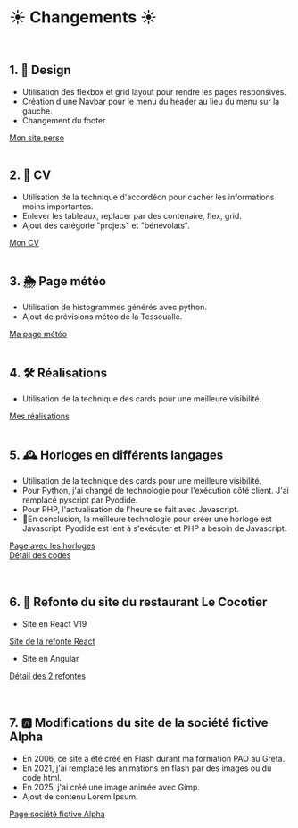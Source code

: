 # <h1>☀️ Changements ☀️</h1>
<br/>

## 1. 🧩 Design

- Utilisation des flexbox et grid layout pour rendre les pages responsives.
- Création d'une Navbar pour le menu du header au lieu du menu sur la gauche.
- Changement du footer.

<a href="http://nelly.babin.free.fr" target="_blank" title="Mon site perso">Mon site perso </a>
<br/><br/>  

## 2. 🔭 CV

- Utilisation de la technique d'accordéon pour cacher les informations moins importantes.
- Enlever les tableaux, replacer par des contenaire, flex, grid.
- Ajout des catégorie "projets" et "bénévolats".

<a href="http://nelly.babin.free.fr/cv/index.html" target="_blank" title="Mon CV">Mon CV</a>
<br/><br/>

## 3. 🌦️ Page météo

- Utilisation de histogrammes générés avec python.
- Ajout de prévisions météo de la Tessoualle.

<a href="http://nelly.babin.free.fr/meteo/index.php" target="_blank" title="Ma page météo">Ma page météo</a>
<br/><br/>

## 4. 🛠️ Réalisations

- Utilisation de la technique des cards pour une meilleure visibilité.

<a href="http://nelly.babin.free.fr/realis.html" target="_blank" title="Mes réalisations">Mes réalisations</a>
<br/><br/>

## 5. 🕰️ Horloges en différents langages

- Utilisation de la technique des cards pour une meilleure visibilité.
- Pour Python, j'ai changé de technologie pour l'exécution côté client. J'ai remplacé pyscript par Pyodide.
- Pour PHP, l'actualisation de l'heure se fait avec Javascript.
- 🎯En conclusion, la meilleure technologie pour créer une horloge est Javascript.
Pyodide est lent à s'exécuter et PHP a besoin de Javascript.

<a href="http://nelly.babin.free.fr/realisations/horloge.php" target="_blank" title="Page avec les horloges">Page avec les horloges</a>
<br />
<a href="https://github.com/nelbab/refonte-site-perso/blob/main/codeHorloge.md" target="_blank" title="Détail des codes ">Détail des codes </a>  <br/>
<br /><br />

## 6. 🌴 Refonte du site du restaurant Le Cocotier

- Site en React V19
  
<a href="http://le-cocotier-react.s3-website.eu-west-3.amazonaws.com/" target="_blank" title="Page de la refonte React">Site de la refonte React</a>
<br />

- Site en Angular

<a href="https://github.com/nelbab/refonte-site-perso/blob/main/refonte-le-cocotier.md" target="_blank" title="Détail des 2 refontes">Détail des 2 refontes </a>  <br/>
<br /><br />

## 7. 🅰️ Modifications du site de la société fictive Alpha

- En 2006, ce site a été créé en Flash durant ma formation PAO au Greta.
- En 2021, j'ai remplacé les animations en flash par des images ou du code html.
- En 2025, j'ai créé une image animée avec Gimp.
- Ajout de contenu Lorem Ipsum.

<a href="http://nelly.babin.free.fr/site-test-flash/index.html" target="_blank" title="Page société fictive alpha">Page société fictive Alpha</a>
<br />
